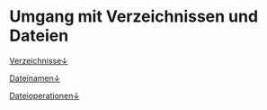 # Umgang mit Verzeichnissen und Dateien

[Verzeichnisse↓](verzeichnisse.md)

[Dateinamen↓](dateinamen.md)

[Dateioperationen↓](dateioperationen.md)

